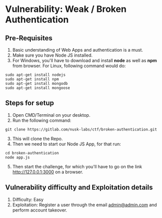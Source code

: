 # Vulnerability: Weak / Broken Authentication

## Pre-Requisites
1. Basic understanding of Web Apps and authentication is a must.
2. Make sure you have Node JS installed.
3. For Windows, you'll have to download and install **node** as well as **npm** from browser. For Linux, following command would do:
```
sudo apt-get install nodejs
sudo apt-get install npm
sudo apt-get install mongodb
sudo apt-get install mongoose
```

## Steps for setup

1. Open CMD/Terminal on your desktop.
2. Run the following command: 
```
git clone https://gitlab.com/nusk-labs/ctf/broken-authentication.git
```
3. This will clone the Repo.
4. Then we need to start our Node JS App, for that run:
```
cd broken-authentication
node app.js
```
5. Then start the challenge, for which you'll have to go on the link http://127.0.0.1:3000 on a browser.

## Vulnerability difficulty and Exploitation details
1. Difficulty: Easy
2. Exploitation: Register a user through the email admin@admin.com and perform account takeover.
